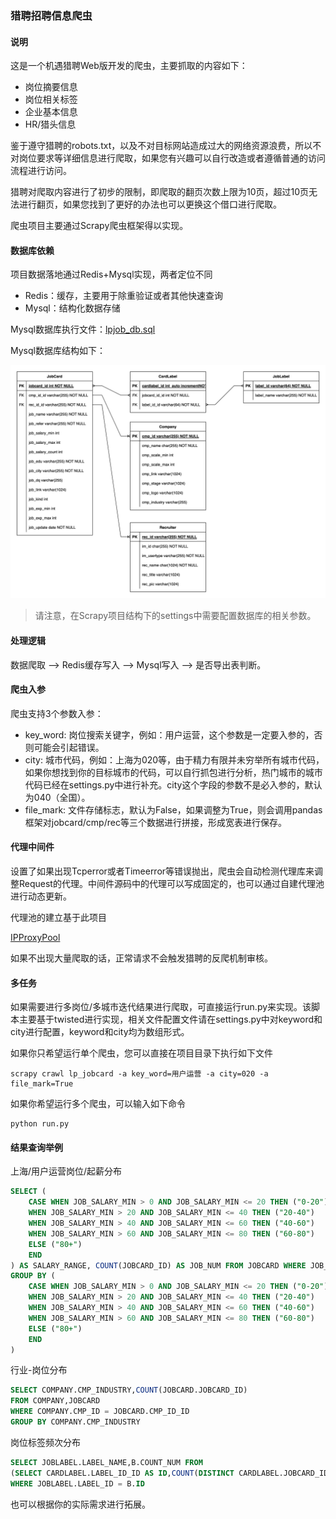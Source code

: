 ### 猎聘招聘信息爬虫

#### 说明

这是一个机遇猎聘Web版开发的爬虫，主要抓取的内容如下：

* 岗位摘要信息
* 岗位相关标签
* 企业基本信息
* HR/猎头信息

鉴于遵守猎聘的robots.txt，以及不对目标网站造成过大的网络资源浪费，所以不对岗位要求等详细信息进行爬取，如果您有兴趣可以自行改造或者遵循普通的访问流程进行访问。

猎聘对爬取内容进行了初步的限制，即爬取的翻页次数上限为10页，超过10页无法进行翻页，如果您找到了更好的办法也可以更换这个借口进行爬取。

爬虫项目主要通过Scrapy爬虫框架得以实现。

#### 数据库依赖

项目数据落地通过Redis+Mysql实现，两者定位不同

* Redis：缓存，主要用于除重验证或者其他快速查询
* Mysql：结构化数据存储

Mysql数据库执行文件：[lpjob_db.sql](https://github.com/hadesxiong/liepinjob-spider/blob/main/lpjob_db.sql "执行文件")

Mysql数据库结构如下：

![1666934329965](image/README/1666934329965.png)

> 请注意，在Scrapy项目结构下的settings中需要配置数据库的相关参数。

#### 处理逻辑

数据爬取 --> Redis缓存写入 -->  Mysql写入 --> 是否导出表判断。

#### 爬虫入参

爬虫支持3个参数入参：

* key_word: 岗位搜索关键字，例如：用户运营，这个参数是一定要入参的，否则可能会引起错误。
* city: 城市代码，例如：上海为020等，由于精力有限并未穷举所有城市代码，如果你想找到你的目标城市的代码，可以自行抓包进行分析，热门城市的城市代码已经在settings.py中进行补充。city这个字段的参数不是必入参的，默认为040（全国）。
* file_mark: 文件存储标志，默认为False，如果调整为True，则会调用pandas框架对jobcard/cmp/rec等三个数据进行拼接，形成宽表进行保存。

#### 代理中间件

设置了如果出现Tcperror或者Timeerror等错误抛出，爬虫会自动检测代理库来调整Request的代理。中间件源码中的代理可以写成固定的，也可以通过自建代理池进行动态更新。

代理池的建立基于此项目

[IPProxyPool](https://github.com/anjia0532/IPProxyPool)

如果不出现大量爬取的话，正常请求不会触发猎聘的反爬机制审核。

#### 多任务

如果需要进行多岗位/多城市迭代结果进行爬取，可直接运行run.py来实现。该脚本主要基于twisted进行实现，相关文件配置文件请在settings.py中对keyword和city进行配置，keyword和city均为数组形式。

如果你只希望运行单个爬虫，您可以直接在项目目录下执行如下文件

```shell
scrapy crawl lp_jobcard -a key_word=用户运营 -a city=020 -a file_mark=True
```

如果你希望运行多个爬虫，可以输入如下命令

```shell
python run.py
```

#### 结果查询举例

上海/用户运营岗位/起薪分布

```sql
SELECT (
	CASE WHEN JOB_SALARY_MIN > 0 AND JOB_SALARY_MIN <= 20 THEN ("0-20")
	WHEN JOB_SALARY_MIN > 20 AND JOB_SALARY_MIN <= 40 THEN ("20-40")
	WHEN JOB_SALARY_MIN > 40 AND JOB_SALARY_MIN <= 60 THEN ("40-60")
	WHEN JOB_SALARY_MIN > 60 AND JOB_SALARY_MIN <= 80 THEN ("60-80")
	ELSE ("80+")
	END
) AS SALARY_RANGE, COUNT(JOBCARD_ID) AS JOB_NUM FROM JOBCARD WHERE JOB_CITY = "上海"
GROUP BY (
	CASE WHEN JOB_SALARY_MIN > 0 AND JOB_SALARY_MIN <= 20 THEN ("0-20")
	WHEN JOB_SALARY_MIN > 20 AND JOB_SALARY_MIN <= 40 THEN ("20-40")
	WHEN JOB_SALARY_MIN > 40 AND JOB_SALARY_MIN <= 60 THEN ("40-60")
	WHEN JOB_SALARY_MIN > 60 AND JOB_SALARY_MIN <= 80 THEN ("60-80")
	ELSE ("80+")
	END
)
```

行业-岗位分布

```sql
SELECT COMPANY.CMP_INDUSTRY,COUNT(JOBCARD.JOBCARD_ID)
FROM COMPANY,JOBCARD 
WHERE COMPANY.CMP_ID = JOBCARD.CMP_ID_ID
GROUP BY COMPANY.CMP_INDUSTRY
```

岗位标签频次分布

```sql
SELECT JOBLABEL.LABEL_NAME,B.COUNT_NUM FROM 
(SELECT CARDLABEL.LABEL_ID_ID AS ID,COUNT(DISTINCT CARDLABEL.JOBCARD_ID_ID) AS COUNT_NUM FROM CARDLABEL GROUP BY CARDLABEL.LABEL_ID_ID) AS B,JOBLABEL
WHERE JOBLABEL.LABEL_ID = B.ID
```

也可以根据你的实际需求进行拓展。
